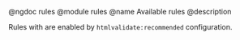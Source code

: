 @ngdoc rules
@module rules
@name Available rules
@description

Rules with <span class="fa fa-check"></span> are enabled by
`htmlvalidate:recommended` configuration.
